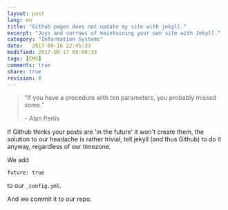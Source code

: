 ```yaml
--- 
layout: post
lang: en
title: "Github pages does not update my site with jekyll."
excerpt: "Joys and sorrows of maintaining your own site with Jekyll."
category: "Information Systems"
date:   2017-09-16 22:45:33
modified: 2017-09-17 09:00:33
tags: [CMS]
comments: true
share: true
revision: 0
---
```


> “If you have a procedure with ten parameters, you probably missed some.”
>
> – Alan Perlis

If Github thinks your posts are 'in the future' it won't create them, the solution to our headache is rather trivial, tell jekyll (and thus Github) to do it anyway, regardless of our timezone.

We add

`future: true`

to our `_config.yml`.

And we commit it to our repo.
